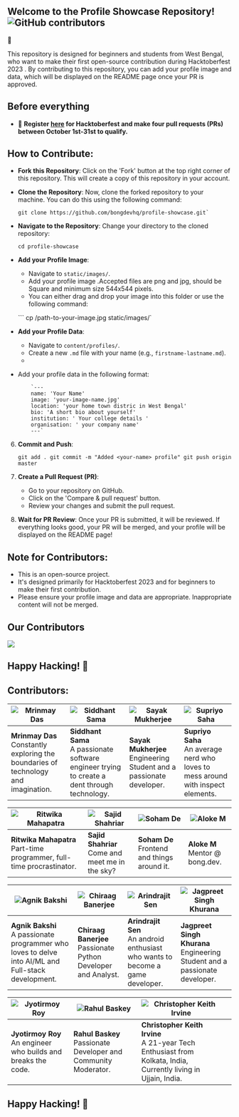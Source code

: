 ## Welcome to the Profile Showcase Repository! <img alt="GitHub contributors" src="https://img.shields.io/github/contributors/bongdevhq/profile-showcase?style=social&logo=github&logoColor=orange">

🎉

This repository is designed for beginners and students from West Bengal, who want to make their first open-source contribution during Hacktoberfest 2023 . By contributing to this repository, you can add your profile image and data, which will be displayed on the README page once your PR is approved.

## Before everything 

- 📢 **Register [here](https://hacktoberfest.com/) for Hacktoberfest and make four pull requests (PRs) between October 1st-31st to qualify.**

## How to Contribute:

 - **Fork this Repository**: Click on the 'Fork' button at the top right corner of this repository. This will create a copy of this repository in your account.

 - **Clone the Repository**: Now, clone the forked repository to your machine. You can do this using the following command:
   ```
   git clone https://github.com/bongdevhq/profile-showcase.git` 

 -  **Navigate to the Repository**: Change your directory to the cloned repository:
    
    ```
    cd profile-showcase 
    
 -  **Add your Profile Image**:
    
    -   Navigate to `static/images/`.
    -   Add your profile image .Accepted files are png and jpg, should be Square and minimum size 544x544 pixels.
    -   You can either drag and drop your image into this folder or use the following command:
        
    ``` cp /path-to-your-image.jpg static/images/` 
        
 -  **Add your Profile Data**:
    
    -   Navigate to `content/profiles/`.
    -   Create a new `.md` file with your name (e.g., `firstname-lastname.md`).
    -   

 - Add your profile data in the following format:
          
           
           `---
           name: 'Your Name'
           image: 'your-image-name.jpg'
           location: 'your home town distric in West Bengal' 
           bio: 'A short bio about yourself'
           institution: ' Your college details '
           organisation: ' your company name'
           ---`

        
6.  **Commit and Push**:
    

    
    `git add .
    git commit -m "Added <your-name> profile"
    git push origin master` 
    
7.  **Create a Pull Request (PR)**:
    
    -   Go to your repository on GitHub.
    -   Click on the 'Compare & pull request' button.
    -   Review your changes and submit the pull request.
    
    
    
8.  **Wait for PR Review**: Once your PR is submitted, it will be reviewed. If everything looks good, your PR will be merged, and your profile will be displayed on the README page!
    

## Note for Contributors:

-   This is an open-source project.
-   It's designed primarily for Hacktoberfest 2023 and for beginners to make their first contribution.
-   Please ensure your profile image and data are appropriate. Inappropriate content will not be merged.

## Our Contributors 
<a href="https://github.com/bongdevhq/profile-showcase/graphs/contributors">
  <img src="https://contrib.rocks/image?repo=bongdevhq/profile-showcase" />
</a>

## Happy Hacking! 🚀
## Contributors:

| ![Mrinmay Das](static/images/Mrinmay.jpg) | ![Siddhant Sama](static/images/sidxh.png) | ![Sayak Mukherjee](static/images/Sayak.jpeg) | ![Supriyo Saha](static/images/supriyo.jpg) |
|---|---|---|---|
| **Mrinmay Das**<br>Constantly exploring the boundaries of technology and imagination. | **Siddhant Sama**<br>A passionate software engineer trying to create a dent through technology. | **Sayak Mukherjee**<br>Engineering Student and a passionate developer. | **Supriyo Saha**<br>An average nerd who loves to mess around with inspect elements. |

| ![Ritwika Mahapatra](static/images/ritwika.jpg) | ![Sajid Shahriar](static/images/sajidshahriar72543.png) | ![Soham De](static/images/Soham_De.jpg) | ![Aloke M](static/images/alokemajumder.JPG) |
|---|---|---|---|
| **Ritwika Mahapatra**<br>Part-time programmer, full-time procrastinator. | **Sajid Shahriar**<br>Come and meet me in the sky? | **Soham De**<br>Frontend and things around it. | **Aloke M**<br>Mentor @ bong.dev. |

| ![Agnik Bakshi](static/images/Agnik-Bakshi.jpg) | ![Chiraag Banerjee](static/images/chiraagbanerjee.jpg) | ![Arindrajit Sen](static/images/arindrajitsen.jpg) | ![Jagpreet Singh Khurana](static/images/jskhurana.png) |
|---|---|---|---|
| **Agnik Bakshi**<br>A passionate programmer who loves to delve into AI/ML and Full-stack development. | **Chiraag Banerjee**<br>Passionate Python Developer and Analyst. | **Arindrajit Sen**<br>An android enthusiast who wants to become a game developer. | **Jagpreet Singh Khurana**<br>Engineering Student and a passionate developer. |

| ![Jyotirmoy Roy](static/images/JyotirmoyRoy.jpeg) | ![Rahul Baskey](static/images/rahulbaskey.jpg) | ![Christopher Keith Irvine](static/images/mizdrake7.jpg) | |
|---|---|---|---|
| **Jyotirmoy Roy**<br>An engineer who builds and breaks the code. | **Rahul Baskey**<br>Passionate Developer and Community Moderator. | **Christopher Keith Irvine**<br>A 21-year Tech Enthusiast from Kolkata, India, Currently living in Ujjain, India. | |

## Happy Hacking! 🚀
